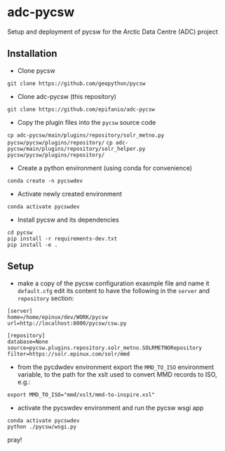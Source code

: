 # adc-pycsw
Setup and deployment of pycsw for the Arctic Data Centre (ADC) project

## Installation 

- Clone pycsw

```git clone https://github.com/geopython/pycsw```

- Clone adc-pycsw (this repository)

```git clone https://github.com/epifanio/adc-pycsw```

- Copy the plugin files into the `pycsw` source code

```cp adc-pycsw/main/plugins/repository/solr_metno.py pycsw/pycsw/plugins/repository/```
```cp adc-pycsw/main/plugins/repository/solr_helper.py pycsw/pycsw/plugins/repository/```

- Create a python environment (using conda for convenience)

```conda create -n pycswdev```

- Activate newly created environment

```conda activate pycswdev```

- Install pycsw and its dependencies


```
cd pycsw
pip install -r requirements-dev.txt
pip install -e .
```

## Setup


- make a copy of the pycsw configuration exasmple file and name it `default.cfg` edit its content to have the following in the `server` and `repository` section:

```
[server]
home=/home/epinux/dev/WORK/pycsw
url=http://localhost:8000/pycsw/csw.py
```

```
[repository]
database=None
source=pycsw.plugins.repository.solr_metno.SOLRMETNORepository
filter=https://solr.epinux.com/solr/mmd
```

- from the pycdwdev environment export the ```MMD_TO_ISO``` environment variable, to the path for the xslt used to convert MMD records to ISO, e.g.:

```export MMD_TO_ISO="mmd/xslt/mmd-to-inspire.xsl"```


- activate the pycswdev environment and run the pycsw wsgi app
```
conda activate pycswdev
python ./pycsw/wsgi.py
```

pray!